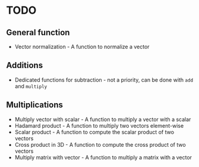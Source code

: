 # TODO

## General function

- Vector normalization - A function to normalize a vector 

## Additions

- Dedicated functions for subtraction - not a priority, can be done with `add` and `multiply`

## Multiplications

- Multiply vector with scalar - A function to multiply a vector with a scalar
- Hadamard product - A function to multiply two vectors element-wise
- Scalar product - A function to compute the scalar product of two vectors
- Cross product in 3D - A function to compute the cross product of two vectors
- Multiply matrix with vector - A function to multiply a matrix with a vector
